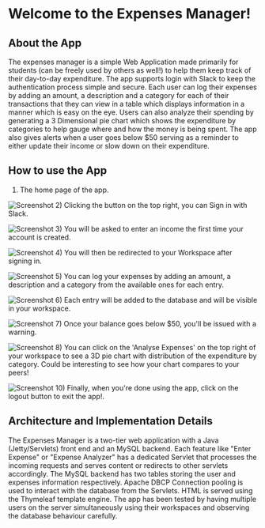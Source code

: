 Welcome to the Expenses Manager!
============

## About the App

The expenses manager is a simple Web Application made primarily for students (can be freely used by others as well!) 
to help them keep track of their day-to-day expenditure. The app supports login with Slack to keep the authentication process simple and secure.
Each user can log their expenses by adding an amount, a description and a category for each of their transactions that they can view 
in a table which displays information in a manner which is easy on the eye. Users can also analyze their spending by generating a 3 Dimensional pie chart
which shows the expenditure by categories to help gauge where and how the money is being spent. The app also gives alerts
when a user goes below $50 serving as a reminder to either update their income or slow down on their expenditure.

## How to use the App

1) The home page of the app.

![Screenshot](/images/home.png)
2) Clicking the button on the top right, you can Sign in with Slack.

![Screenshot](/images/slack.png)
3) You will be asked to enter an income the first time your account is created.

![Screenshot](/images/income.png)
4) You will then be redirected to your Workspace after signing in.

![Screenshot](/images/workspace.png)
5) You can log your expenses by adding an amount, a description and a category from the available ones for each entry.

![Screenshot](/images/expense.png)
6) Each entry will be added to the database and will be visible in your workspace.

![Screenshot](/images/updatedworkspace.png)
7) Once your balance goes below $50, you'll be issued with a warning.

![Screenshot](/images/alert.png)
8) You can click on the 'Analyse Expenses' on the top right of your workspace to see a 3D pie chart with distribution
of the expenditure by category. Could be interesting to see how your chart compares to your peers!

![Screenshot](/images/piechart.png)
10) Finally, when you're done using the app, click on the logout button to exit the app!.

## Architecture and Implementation Details

The Expenses Manager is a two-tier web application with a Java (Jetty/Servlets) front end and an MySQL backend.
Each feature like "Enter Expense" or "Expense Analyzer" has a dedicated Servlet that processes the incoming requests
and serves content or redirects to other servlets accordingly. The MySQL backend has two tables storing the user and expenses
information respectively. Apache DBCP Connection pooling is used to interact with the database from the Servlets. HTML is
served using the Thymeleaf template engine. The app has been tested by having multiple users on the server simultaneously
using their workspaces and observing the database behaviour carefully.

